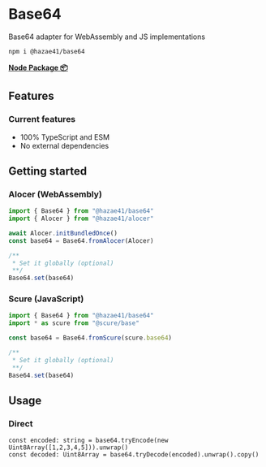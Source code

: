 # Base64

Base64 adapter for WebAssembly and JS implementations

```bash
npm i @hazae41/base64
```

[**Node Package 📦**](https://www.npmjs.com/package/@hazae41/base64)

## Features

### Current features
- 100% TypeScript and ESM
- No external dependencies

## Getting started

### Alocer (WebAssembly)

```typescript
import { Base64 } from "@hazae41/base64"
import { Alocer } from "@hazae41/alocer"

await Alocer.initBundledOnce()
const base64 = Base64.fromAlocer(Alocer)

/**
 * Set it globally (optional)
 **/
Base64.set(base64)
```

### Scure (JavaScript)

```typescript
import { Base64 } from "@hazae41/base64"
import * as scure from "@scure/base"

const base64 = Base64.fromScure(scure.base64)

/**
 * Set it globally (optional)
 **/
Base64.set(base64)
```

## Usage

### Direct

```tsx
const encoded: string = base64.tryEncode(new Uint8Array([1,2,3,4,5])).unwrap()
const decoded: Uint8Array = base64.tryDecode(encoded).unwrap().copy()
```